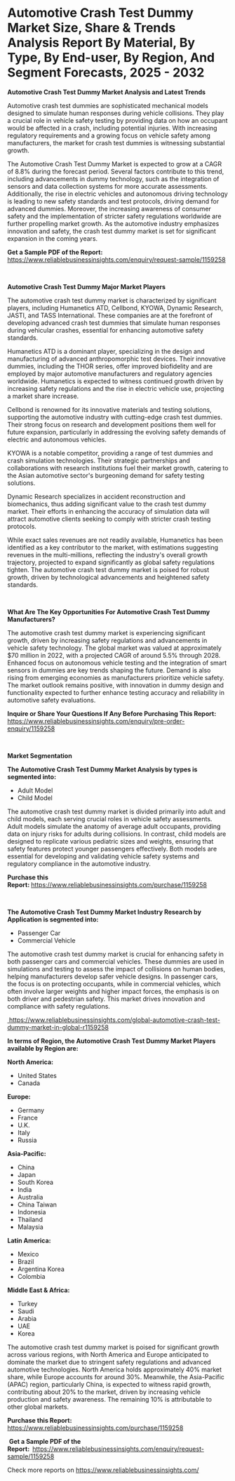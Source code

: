 <p><h1>Automotive Crash Test Dummy Market Size, Share & Trends Analysis Report By Material, By Type, By End-user, By Region, And Segment Forecasts, 2025 - 2032</h1></p><p><strong>Automotive Crash Test Dummy Market Analysis and Latest Trends</strong></p>
<p><p>Automotive crash test dummies are sophisticated mechanical models designed to simulate human responses during vehicle collisions. They play a crucial role in vehicle safety testing by providing data on how an occupant would be affected in a crash, including potential injuries. With increasing regulatory requirements and a growing focus on vehicle safety among manufacturers, the market for crash test dummies is witnessing substantial growth.</p><p>The Automotive Crash Test Dummy Market is expected to grow at a CAGR of 8.8% during the forecast period. Several factors contribute to this trend, including advancements in dummy technology, such as the integration of sensors and data collection systems for more accurate assessments. Additionally, the rise in electric vehicles and autonomous driving technology is leading to new safety standards and test protocols, driving demand for advanced dummies. Moreover, the increasing awareness of consumer safety and the implementation of stricter safety regulations worldwide are further propelling market growth. As the automotive industry emphasizes innovation and safety, the crash test dummy market is set for significant expansion in the coming years.</p></p>
<p><strong>Get a Sample PDF of the Report:&nbsp;</strong> <a href="https://www.reliablebusinessinsights.com/enquiry/request-sample/1159258?utm_campaign=3359&utm_medium=2&utm_source=Github&utm_content=ia&utm_term=22032025&utm_id=automotive-crash-test-dummy">https://www.reliablebusinessinsights.com/enquiry/request-sample/1159258</a></p>
<p>&nbsp;</p>
<p><strong>Automotive Crash Test Dummy Major Market Players</strong></p>
<p><p>The automotive crash test dummy market is characterized by significant players, including Humanetics ATD, Cellbond, KYOWA, Dynamic Research, JASTI, and TASS International. These companies are at the forefront of developing advanced crash test dummies that simulate human responses during vehicular crashes, essential for enhancing automotive safety standards.</p><p>Humanetics ATD is a dominant player, specializing in the design and manufacturing of advanced anthropomorphic test devices. Their innovative dummies, including the THOR series, offer improved biofidelity and are employed by major automotive manufacturers and regulatory agencies worldwide. Humanetics is expected to witness continued growth driven by increasing safety regulations and the rise in electric vehicle use, projecting a market share increase.</p><p>Cellbond is renowned for its innovative materials and testing solutions, supporting the automotive industry with cutting-edge crash test dummies. Their strong focus on research and development positions them well for future expansion, particularly in addressing the evolving safety demands of electric and autonomous vehicles.</p><p>KYOWA is a notable competitor, providing a range of test dummies and crash simulation technologies. Their strategic partnerships and collaborations with research institutions fuel their market growth, catering to the Asian automotive sector's burgeoning demand for safety testing solutions.</p><p>Dynamic Research specializes in accident reconstruction and biomechanics, thus adding significant value to the crash test dummy market. Their efforts in enhancing the accuracy of simulation data will attract automotive clients seeking to comply with stricter crash testing protocols.</p><p>While exact sales revenues are not readily available, Humanetics has been identified as a key contributor to the market, with estimations suggesting revenues in the multi-millions, reflecting the industry's overall growth trajectory, projected to expand significantly as global safety regulations tighten. The automotive crash test dummy market is poised for robust growth, driven by technological advancements and heightened safety standards.</p></p>
<p>&nbsp;</p>
<p><strong>What Are The Key Opportunities For Automotive Crash Test Dummy Manufacturers?</strong></p>
<p><p>The automotive crash test dummy market is experiencing significant growth, driven by increasing safety regulations and advancements in vehicle safety technology. The global market was valued at approximately $70 million in 2022, with a projected CAGR of around 5.5% through 2028. Enhanced focus on autonomous vehicle testing and the integration of smart sensors in dummies are key trends shaping the future. Demand is also rising from emerging economies as manufacturers prioritize vehicle safety. The market outlook remains positive, with innovation in dummy design and functionality expected to further enhance testing accuracy and reliability in automotive safety evaluations.</p></p>
<p><strong>Inquire or Share Your Questions If Any Before Purchasing This Report:</strong> <a href="https://www.reliablebusinessinsights.com/enquiry/pre-order-enquiry/1159258?utm_campaign=3359&utm_medium=2&utm_source=Github&utm_content=ia&utm_term=22032025&utm_id=automotive-crash-test-dummy">https://www.reliablebusinessinsights.com/enquiry/pre-order-enquiry/1159258</a></p>
<p>&nbsp;</p>
<p><strong>Market Segmentation</strong></p>
<p><strong>The Automotive Crash Test Dummy Market Analysis by types is segmented into:</strong></p>
<p><ul><li>Adult Model</li><li>Child Model</li></ul></p>
<p><p>The automotive crash test dummy market is divided primarily into adult and child models, each serving crucial roles in vehicle safety assessments. Adult models simulate the anatomy of average adult occupants, providing data on injury risks for adults during collisions. In contrast, child models are designed to replicate various pediatric sizes and weights, ensuring that safety features protect younger passengers effectively. Both models are essential for developing and validating vehicle safety systems and regulatory compliance in the automotive industry.</p></p>
<p><strong>Purchase this Report:&nbsp;</strong><a href="https://www.reliablebusinessinsights.com/purchase/1159258?utm_campaign=3359&utm_medium=2&utm_source=Github&utm_content=ia&utm_term=22032025&utm_id=automotive-crash-test-dummy">https://www.reliablebusinessinsights.com/purchase/1159258</a></p>
<p>&nbsp;</p>
<p><strong>The Automotive Crash Test Dummy Market Industry Research by Application is segmented into:</strong></p>
<p><ul><li>Passenger Car</li><li>Commercial Vehicle</li></ul></p>
<p><p>The automotive crash test dummy market is crucial for enhancing safety in both passenger cars and commercial vehicles. These dummies are used in simulations and testing to assess the impact of collisions on human bodies, helping manufacturers develop safer vehicle designs. In passenger cars, the focus is on protecting occupants, while in commercial vehicles, which often involve larger weights and higher impact forces, the emphasis is on both driver and pedestrian safety. This market drives innovation and compliance with safety regulations.</p></p>
<p><a href="https://www.reliablebusinessinsights.com/global-automotive-crash-test-dummy-market-in-global-r1159258?utm_campaign=3359&utm_medium=2&utm_source=Github&utm_content=ia&utm_term=22032025&utm_id=automotive-crash-test-dummy">&nbsp;https://www.reliablebusinessinsights.com/global-automotive-crash-test-dummy-market-in-global-r1159258</a></p>
<p><strong>In terms of Region, the Automotive Crash Test Dummy Market Players available by Region are:</strong></p>
<p>
    <p> <strong> North America: </strong>
        <ul>
            <li>United States</li>
            <li>Canada</li>
        </ul>
        </p> 
    <p> <strong> Europe: </strong>
        <ul>
            <li>Germany</li>
            <li>France</li>
            <li>U.K.</li>
            <li>Italy</li>
            <li>Russia</li>
        </ul>
        </p> 
    <p> <strong> Asia-Pacific: </strong>
        <ul>
            <li>China</li>
            <li>Japan</li>
            <li>South Korea</li>
            <li>India</li>
            <li>Australia</li>
            <li>China Taiwan</li>
            <li>Indonesia</li>
            <li>Thailand</li>
            <li>Malaysia</li>
        </ul>
        </p> 
    <p> <strong> Latin America: </strong>
        <ul>
            <li>Mexico</li>
            <li>Brazil</li>
            <li>Argentina Korea</li>
            <li>Colombia</li>
        </ul>
        </p> 
    <p> <strong> Middle East & Africa: </strong>
        <ul>
            <li>Turkey</li>
            <li>Saudi</li>
            <li>Arabia</li>
            <li>UAE</li>
            <li>Korea</li>
        </ul>
    </p>
    </p>
<p><p>The automotive crash test dummy market is poised for significant growth across various regions, with North America and Europe anticipated to dominate the market due to stringent safety regulations and advanced automotive technologies. North America holds approximately 40% market share, while Europe accounts for around 30%. Meanwhile, the Asia-Pacific (APAC) region, particularly China, is expected to witness rapid growth, contributing about 20% to the market, driven by increasing vehicle production and safety awareness. The remaining 10% is attributable to other global markets.</p></p>
<p><strong>Purchase this Report: </strong><a href="https://www.reliablebusinessinsights.com/purchase/1159258?utm_campaign=3359&utm_medium=2&utm_source=Github&utm_content=ia&utm_term=22032025&utm_id=automotive-crash-test-dummy">https://www.reliablebusinessinsights.com/purchase/1159258</a></p>
<p>&nbsp;<strong>Get a Sample PDF of the Report:&nbsp;&nbsp;</strong><a href="https://www.reliablebusinessinsights.com/enquiry/request-sample/1159258?utm_campaign=3359&utm_medium=2&utm_source=Github&utm_content=ia&utm_term=22032025&utm_id=automotive-crash-test-dummy">https://www.reliablebusinessinsights.com/enquiry/request-sample/1159258</a></p>
<p><strong></strong></p>
<p>Check more reports on <a href="https://www.reliablebusinessinsights.com/?utm_campaign=3359&utm_medium=2&utm_source=Github&utm_content=ia&utm_term=22032025&utm_id=automotive-crash-test-dummy">https://www.reliablebusinessinsights.com/</a></p>